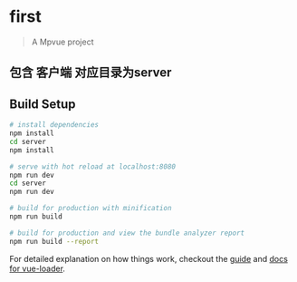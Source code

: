 # first

> A Mpvue project
## 包含 客户端 对应目录为server

## Build Setup

``` bash
# install dependencies
npm install
cd server
npm install

# serve with hot reload at localhost:8080
npm run dev
cd server
npm run dev

# build for production with minification
npm run build

# build for production and view the bundle analyzer report
npm run build --report
```

For detailed explanation on how things work, checkout the [guide](http://vuejs-templates.github.io/webpack/) and [docs for vue-loader](http://vuejs.github.io/vue-loader).
